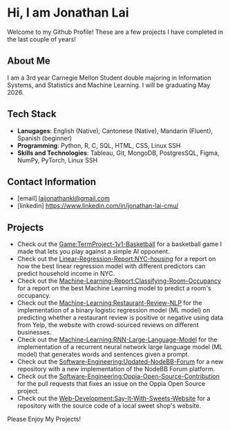 # Hi, I am Jonathan Lai
Welcome to my Github Profile! These are a few projects I have completed in the last couple of years!

## About Me ##
I am a 3rd year Carnegie Mellon Student double majoring in Information Systems, and Statistics and Machine Learning. I will be graduating May 2026.

## Tech Stack ##
- **Lanugages**: English (Native), Cantonese (Native), Mandarin (Fluent), Spanish (beginner)
- **Programming**: Python, R, C, SQL, HTML, CSS, Linux SSH
- **Skills and Technologies**: Tableau, Git, MongoDB, PostgresSQL, Figma, NumPy, PyTorch, Linux SSH

## Contact Information ##
- [email] laijonathankl@gmail.com
- [linkedin] https://www.linkedin.com/in/jonathan-lai-cmu/

## Projects ##
- Check out the [Game:TermProject-1v1-Basketball](./Game:TermProject-1v1-Basketball/Readme.txt) for a basketball game I made that lets you play against a simple AI opponent. 
- Check out the [Linear-Regression-Report:NYC-housing](./Linear-Regression-Report:NYC-Housing/202project1%20Jonathan%20Lai%20NYC%20Housing.pdf) for a report on how the best linear regression model with different predictors can predict household income in NYC. 
- Check out the [Machine-Learning-Report:Classifying-Room-Occupancy](./Machine-Learning-Report:Classifying-Room-Occupancy/202project2%20Jonathan%20Lai%20Occupancy.pdf) for a report on the best Machine Learning model to predict a room's occupancy. 
- Check out the [Machine-Learning:Restaurant-Review-NLP](./Machine-Learning:Restaurant-Review-NLP/lr.py) for the implementation of a binary logistic regression model (ML model) on predicting whether a restaurant review is positive or negative using data from Yelp, the website with crowd-sourced reviews on different businesses. 
- Check out the [Machine-Learning:RNN-Large-Language-Model](./Machine-Learning:RNN-Large-Language-Model/rnn.py) for the implementation of a recurrent neural network large language model (ML model) that generates words and sentences given a prompt.
- Check out the [Software-Engineering:Updated-NodeBB-Forum](./Software-Engineering:Updated-NodeBB-Forum/Readme.txt) for a new repository with a new implementation of the NodeBB Forum platform.
- Check out the [Software-Engineering:Oppia-Open-Source-Contribution](./Software-Engineering:Oppia-Open-Source-Contribution/Readme.txt) for the pull requests that fixes an issue on the Oppia Open Source project.
- Check out the [Web-Development:Say-It-With-Sweets-Website](./Web-Development:Say-It-With-Sweets-Website/Readme.txt) for a repository with the source code of a local sweet shop's website. 

Please Enjoy My Projects!




